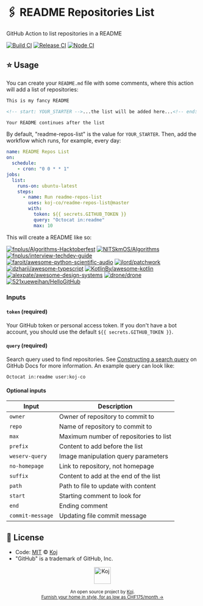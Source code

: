 # 🖇️ README Repositories List

GitHub Action to list repositories in a README

[![Build CI](https://github.com/koj-co/readme-repos-list/workflows/Build%20CI/badge.svg)](https://github.com/koj-co/readme-repos-list/actions?query=workflow%3A%22Build+CI%22)
[![Release CI](https://github.com/koj-co/readme-repos-list/workflows/Release%20CI/badge.svg)](https://github.com/koj-co/readme-repos-list/actions?query=workflow%3A%22Release+CI%22)
[![Node CI](https://github.com/koj-co/readme-repos-list/workflows/Node%20CI/badge.svg)](https://github.com/koj-co/readme-repos-list/actions?query=workflow%3A%22Node+CI%22)

## ⭐ Usage

You can create your `README.md` file with some comments, where this action will add a list of repositories:

```md
This is my fancy README

<!-- start: YOUR_STARTER -->...the list will be added here...<!-- end: YOUR_STARTER -->

Your README continues after the list
```

By default, "readme-repos-list" is the value for `YOUR_STARTER`. Then, add the workflow which runs, for example, every day:

```yaml
name: README Repos List
on:
  schedule:
    - cron: "0 0 * * 1"
jobs:
  list:
    runs-on: ubuntu-latest
    steps:
      - name: Run readme-repos-list
        uses: koj-co/readme-repos-list@master
        with:
          token: ${{ secrets.GITHUB_TOKEN }}
          query: "Octocat in:readme"
          max: 10
```

This will create a README like so:

<!-- start: readme-repos-list -->
<!-- This list is auto-generated using koj-co/readme-repos-list -->
<!-- Do not edit this list manually, your changes will be overwritten -->
[![fnplus/Algorithms-Hacktoberfest](https://images.weserv.nl/?url=avatars1.githubusercontent.com%2Fu%2F24355438%3Fv%3D4&h=50&w=50&fit=cover&mask=circle&maxage=7d)](https://hacktoberfest.digitalocean.com/)
[![NITSkmOS/Algorithms](https://images.weserv.nl/?url=avatars3.githubusercontent.com%2Fu%2F38863995%3Fv%3D4&h=50&w=50&fit=cover&mask=circle&maxage=7d)](https://nitskmos.github.io/Algorithms)
[![fnplus/interview-techdev-guide](https://images.weserv.nl/?url=avatars1.githubusercontent.com%2Fu%2F24355438%3Fv%3D4&h=50&w=50&fit=cover&mask=circle&maxage=7d)](http://bit.ly/fnplusnow)
[![faroit/awesome-python-scientific-audio](https://images.weserv.nl/?url=avatars3.githubusercontent.com%2Fu%2F72940%3Fv%3D4&h=50&w=50&fit=cover&mask=circle&maxage=7d)](https://github.com/faroit/awesome-python-scientific-audio)
[![jlord/patchwork](https://images.weserv.nl/?url=avatars3.githubusercontent.com%2Fu%2F1305617%3Fv%3D4&h=50&w=50&fit=cover&mask=circle&maxage=7d)](http://jlord.github.io/patchwork)
[![dzharii/awesome-typescript](https://images.weserv.nl/?url=avatars3.githubusercontent.com%2Fu%2F36020%3Fv%3D4&h=50&w=50&fit=cover&mask=circle&maxage=7d)](https://github.com/dzharii/awesome-typescript)
[![KotlinBy/awesome-kotlin](https://images.weserv.nl/?url=avatars0.githubusercontent.com%2Fu%2F17604656%3Fv%3D4&h=50&w=50&fit=cover&mask=circle&maxage=7d)](https://kotlin.link/)
[![alexpate/awesome-design-systems](https://images.weserv.nl/?url=avatars0.githubusercontent.com%2Fu%2F3749759%3Fv%3D4&h=50&w=50&fit=cover&mask=circle&maxage=7d)](https://git.io/design-systems)
[![drone/drone](https://images.weserv.nl/?url=avatars1.githubusercontent.com%2Fu%2F2181346%3Fv%3D4&h=50&w=50&fit=cover&mask=circle&maxage=7d)](https://drone.io)
[![521xueweihan/HelloGitHub](https://images.weserv.nl/?url=avatars3.githubusercontent.com%2Fu%2F8255800%3Fv%3D4&h=50&w=50&fit=cover&mask=circle&maxage=7d)](https://hellogithub.com/)
<!-- end: readme-repos-list -->

### Inputs

#### `token` (required)

Your GitHub token or personal access token. If you don't have a bot account, you should use the default `${{ secrets.GITHUB_TOKEN }}`.

#### `query` (required)

Search query used to find repositories. See [Constructing a search query](https://docs.github.com/en/free-pro-team@latest/rest/reference/search#constructing-a-search-query) on GitHub Docs for more information. An example query can look like:

```
Octocat in:readme user:koj-co
```

#### Optional inputs

| Input            | Description                            |
| ---------------- | -------------------------------------- |
| `owner`          | Owner of repository to commit to       |
| `repo`           | Name of repository to commit to        |
| `max`            | Maximum number of repositories to list |
| `prefix`         | Content to add before the list         |
| `weserv-query`   | Image manipulation query parameters    |
| `no-homepage`    | Link to repository, not homepage       |
| `suffix`         | Content to add at the end of the list  |
| `path`           | Path to file to update with content    |
| `start`          | Starting comment to look for           |
| `end`            | Ending comment                         |
| `commit-message` | Updating file commit message           |

## 📄 License

- Code: [MIT](./LICENSE) © [Koj](https://koj.co)
- "GitHub" is a trademark of GitHub, Inc.

<p align="center">
  <a href="https://koj.co">
    <img width="44" alt="Koj" src="https://kojcdn.com/v1598284251/website-v2/koj-github-footer_m089ze.svg">
  </a>
</p>
<p align="center">
  <sub>An open source project by <a href="https://koj.co">Koj</a>. <br> <a href="https://koj.co">Furnish your home in style, for as low as CHF175/month →</a></sub>
</p>
